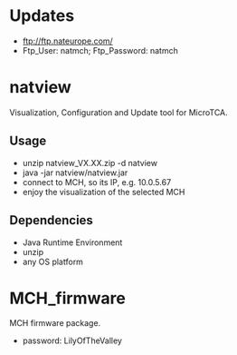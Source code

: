 # Updates
* ftp://ftp.nateurope.com/
* Ftp_User: natmch; Ftp_Password: natmch

# natview
Visualization, Configuration and Update tool for MicroTCA.

## Usage
* unzip natview_VX.XX.zip -d natview
* java -jar natview/natview.jar
* connect to MCH, so its IP, e.g. 10.0.5.67
* enjoy the visualization of the selected MCH

## Dependencies
* Java Runtime Environment
* unzip
* any OS platform

# MCH_firmware
MCH firmware package.
* password: LilyOfTheValley
